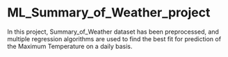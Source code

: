 # ML_Summary_of_Weather_project
In this project, Summary_of_Weather dataset has been preprocessed, and multiple regression algorithms are used to find the best fit for prediction of the Maximum Temperature on a daily basis.
